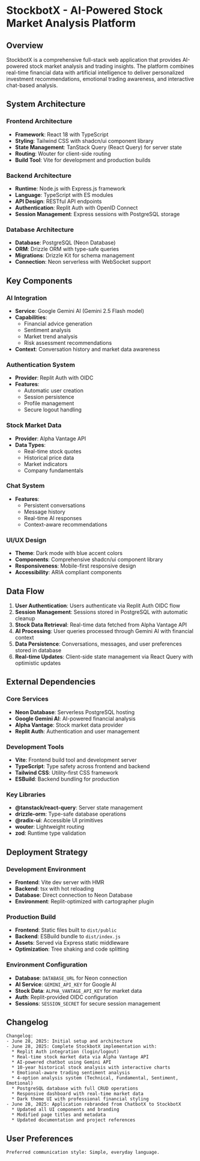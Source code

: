 # StockbotX - AI-Powered Stock Market Analysis Platform

## Overview

StockbotX is a comprehensive full-stack web application that provides AI-powered stock market analysis and trading insights. The platform combines real-time financial data with artificial intelligence to deliver personalized investment recommendations, emotional trading awareness, and interactive chat-based analysis.

## System Architecture

### Frontend Architecture
- **Framework**: React 18 with TypeScript
- **Styling**: Tailwind CSS with shadcn/ui component library
- **State Management**: TanStack Query (React Query) for server state
- **Routing**: Wouter for client-side routing
- **Build Tool**: Vite for development and production builds

### Backend Architecture
- **Runtime**: Node.js with Express.js framework
- **Language**: TypeScript with ES modules
- **API Design**: RESTful API endpoints
- **Authentication**: Replit Auth with OpenID Connect
- **Session Management**: Express sessions with PostgreSQL storage

### Database Architecture
- **Database**: PostgreSQL (Neon Database)
- **ORM**: Drizzle ORM with type-safe queries
- **Migrations**: Drizzle Kit for schema management
- **Connection**: Neon serverless with WebSocket support

## Key Components

### AI Integration
- **Service**: Google Gemini AI (Gemini 2.5 Flash model)
- **Capabilities**: 
  - Financial advice generation
  - Sentiment analysis
  - Market trend analysis
  - Risk assessment recommendations
- **Context**: Conversation history and market data awareness

### Authentication System
- **Provider**: Replit Auth with OIDC
- **Features**: 
  - Automatic user creation
  - Session persistence
  - Profile management
  - Secure logout handling

### Stock Market Data
- **Provider**: Alpha Vantage API
- **Data Types**:
  - Real-time stock quotes
  - Historical price data
  - Market indicators
  - Company fundamentals

### Chat System
- **Features**:
  - Persistent conversations
  - Message history
  - Real-time AI responses
  - Context-aware recommendations

### UI/UX Design
- **Theme**: Dark mode with blue accent colors
- **Components**: Comprehensive shadcn/ui component library
- **Responsiveness**: Mobile-first responsive design
- **Accessibility**: ARIA compliant components

## Data Flow

1. **User Authentication**: Users authenticate via Replit Auth OIDC flow
2. **Session Management**: Sessions stored in PostgreSQL with automatic cleanup
3. **Stock Data Retrieval**: Real-time data fetched from Alpha Vantage API
4. **AI Processing**: User queries processed through Gemini AI with financial context
5. **Data Persistence**: Conversations, messages, and user preferences stored in database
6. **Real-time Updates**: Client-side state management via React Query with optimistic updates

## External Dependencies

### Core Services
- **Neon Database**: Serverless PostgreSQL hosting
- **Google Gemini AI**: AI-powered financial analysis
- **Alpha Vantage**: Stock market data provider
- **Replit Auth**: Authentication and user management

### Development Tools
- **Vite**: Frontend build tool and development server
- **TypeScript**: Type safety across frontend and backend
- **Tailwind CSS**: Utility-first CSS framework
- **ESBuild**: Backend bundling for production

### Key Libraries
- **@tanstack/react-query**: Server state management
- **drizzle-orm**: Type-safe database operations
- **@radix-ui**: Accessible UI primitives
- **wouter**: Lightweight routing
- **zod**: Runtime type validation

## Deployment Strategy

### Development Environment
- **Frontend**: Vite dev server with HMR
- **Backend**: tsx with hot reloading
- **Database**: Direct connection to Neon Database
- **Environment**: Replit-optimized with cartographer plugin

### Production Build
- **Frontend**: Static files built to `dist/public`
- **Backend**: ESBuild bundle to `dist/index.js`
- **Assets**: Served via Express static middleware
- **Optimization**: Tree shaking and code splitting

### Environment Configuration
- **Database**: `DATABASE_URL` for Neon connection
- **AI Service**: `GEMINI_API_KEY` for Google AI
- **Stock Data**: `ALPHA_VANTAGE_API_KEY` for market data
- **Auth**: Replit-provided OIDC configuration
- **Sessions**: `SESSION_SECRET` for secure session management

## Changelog

```
Changelog:
- June 28, 2025: Initial setup and architecture
- June 28, 2025: Complete StockbotX implementation with:
  * Replit Auth integration (login/logout)
  * Real-time stock market data via Alpha Vantage API
  * AI-powered chatbot using Gemini API
  * 10-year historical stock analysis with interactive charts
  * Emotional-aware trading sentiment analysis
  * 4-option analysis system (Technical, Fundamental, Sentiment, Emotional)
  * PostgreSQL database with full CRUD operations
  * Responsive dashboard with real-time market data
  * Dark theme UI with professional financial styling
- June 28, 2025: Application rebranded from ChatbotX to StockbotX
  * Updated all UI components and branding
  * Modified page titles and metadata
  * Updated documentation and project references
```

## User Preferences

```
Preferred communication style: Simple, everyday language.
```